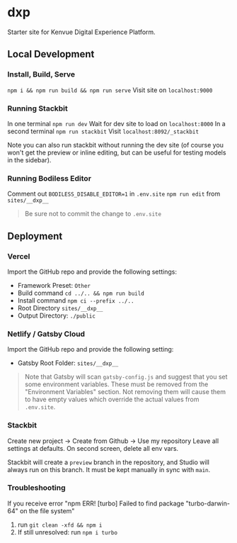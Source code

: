 # __dxp__

Starter site for Kenvue Digital Experience Platform.

## Local Development

### Install, Build, Serve

`npm i && npm run build && npm run serve`
Visit site on `localhost:9000`

### Running Stackbit

In one terminal `npm run dev`
Wait for dev site to load on `localhost:8000`
In a second terminal `npm run stackbit`
Visit `localhost:8092/_stackbit`

Note you can also run stackbit without running the dev site (of course you won't
get the preview or inline editing, but can be useful for testing models in the
sidebar).

### Running Bodiless Editor

Comment out `BODILESS_DISABLE_EDITOR=1` in `.env.site`
`npm run edit` from `sites/__dxp__`
> Be sure not to commit the change to `.env.site`

## Deployment

### Vercel

Import the GitHub repo and provide the following settings:
- Framework Preset: `Other`
- Build command `cd ../.. && npm run build`
- Install command `npm ci --prefix ../..`
- Root Directory `sites/__dxp__`
- Output Directory: `./public`

### Netlify / Gatsby Cloud

Import the GitHub repo and provide the following setting:
- Gatsby Root Folder: `sites/__dxp__`

> Note that Gatsby will scan `gatsby-config.js` and suggest that you set some
> environment variables. These must be removed from the "Environment Variables"
> section. Not removing them will cause them to have empty values which override
> the actual values from `.env.site`.

### Stackbit

Create new project -> Create from Github -> Use my repository
Leave all settings at defaults.
On second screen, delete all env vars.

Stackbit will create a `preview` branch in the repository, and Studio will always
run on this branch.  It must be kept manually in sync with `main`.

### Troubleshooting

If you receive error "npm ERR! [turbo] Failed to find package "turbo-darwin-64" on the file system"
1. run `git clean -xfd && npm i`
2. If still unresolved: run `npm i turbo`
